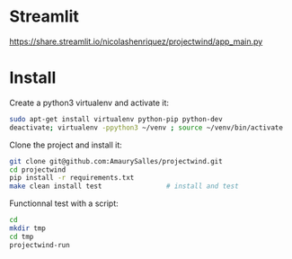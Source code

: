 # Streamlit
https://share.streamlit.io/nicolashenriquez/projectwind/app_main.py


# Install

Create a python3 virtualenv and activate it:

```bash
sudo apt-get install virtualenv python-pip python-dev
deactivate; virtualenv -ppython3 ~/venv ; source ~/venv/bin/activate
```

Clone the project and install it:

```bash
git clone git@github.com:AmaurySalles/projectwind.git
cd projectwind
pip install -r requirements.txt
make clean install test                # install and test
```
Functionnal test with a script:

```bash
cd
mkdir tmp
cd tmp
projectwind-run
```
